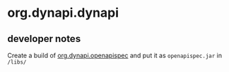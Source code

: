 # org.dynapi.dynapi

## developer notes

Create a build of [org.dynapi.openapispec](https://github.com/DynAPI/org.dynapi.openapispec) and put it as `openapispec.jar` in `/libs/`
